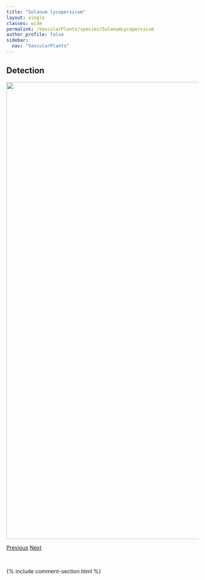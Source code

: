 ```yaml
---
title: "Solanum lycopersicum"
layout: single
classes: wide
permalink: /VascularPlants/species/SolanumLycopersicum
author_profile: false
sidebar:
  nav: "VascularPlants"
---
```


<h2>Detection</h2>

<a href="https://drive.google.com/uc?export=view&id=1wGjUK4X52YZYvvkH9jhex2IGHAE_PXGN">
<img src="https://drive.google.com/uc?export=view&id=1wGjUK4X52YZYvvkH9jhex2IGHAE_PXGN" height = "1200" width = "800">
</a>


<a href="/DevelopmentWebsite/VascularPlants/species/SmelowskiaAmericana" class="pagination--pager" title="Smelowskia americana">Previous</a> <a href="/DevelopmentWebsite/VascularPlants/species/SolanumNigrum" class="pagination--pager" title="Solanum nigrum">Next</a>

<p>&nbsp;</p>

{% include comment-section.html %}

